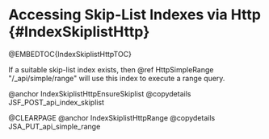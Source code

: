 Accessing Skip-List Indexes via Http {#IndexSkiplistHttp}
=========================================================

@EMBEDTOC{IndexSkiplistHttpTOC}

If a suitable skip-list index exists, then @ref HttpSimpleRange
"/_api/simple/range" will use this index to execute a range query.

@anchor IndexSkiplistHttpEnsureSkiplist
@copydetails JSF_POST_api_index_skiplist

@CLEARPAGE
@anchor IndexSkiplistHttpRange
@copydetails JSA_PUT_api_simple_range
